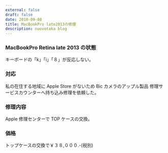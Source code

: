 ```yaml
---
external: false
draft: false
date: 2018-09-08
title: MacBookPro late2013の修理
description: nuovotaka blog
---
```


### MacBookPro Retina late 2013 の状態

キーボードの「k」「i」「８」が反応しない。

### 対応

私の在住する地域に Apple Store がないため Bic カメラのアップル製品
修理サービスカウンターへ持ち込み修理を依頼した。

### 修理内容

Apple 修理センターで TOP ケースの交換。

### 価格

トップケースの交換で￥３８,０００.-(税別)
